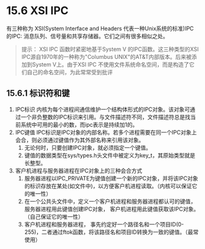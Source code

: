 # 15.6 XSI IPC
有三种称为 XSI(System Interface and Headers 代表一种Unix系统的标准)IPC 的IPC: 消息队列、信号量和共享存储器。它们之间有很多相似之处。
>提示：
> XSI IPC 函数时紧密地基于System V 的IPC函数。这三种类型的XSI IPC源自1970年的一种称为"Columbus UNIX"的AT&T内部版本。后来被添加到System V上。由于XSI IPC
不使用文件系统命名空间，而是构造了它们自己的命名空间，为此常常受到批评

## 15.6.1 标识符和键
1. IPC标识
   内核为每个进程间通信维护一个结构体形式的IPC对象。该对象可通过一个非负整数的IPC标识来引用。与文件描述符不同，文件描述符总是找当前系统中可用的最小的数，而ipc表示是持续加1的。
2. IPC键值
   IPC标识是IPC对象的内部名称。若多个进程需要在同一个IPC对象上会合，则必须通过键值作为其外部名称来引用该对象。
   1) 无论何时，只要创建IPC对象，就必须指定一个键值。
   2) 键值的数据类型在sys/types.h头文件中被定义为key_t，其原始类型就是长整型。
3. 客户机进程与服务器进程在IPC对象上的三种会合方式
   1) 服务器进程以IPC_PRIVATE为键值创建一个新的IPC对象，并将该IPC对象的标识存放在某处(如文件中)，以方便客户机进程读取。（内核可以保证它的唯一性）
   2) 在一个公共头文件中，定义一个客户机进程和服务器进程都认可的键值，服务器进程用此键值创建IPC对象， 客户机进程用此键值获取该IPC对象。（自己保证它的唯一性）
   3) 客户机进程和服务器进程， 事先约定好一个路径名和一个项目ID(0-255)，二者通过ftok函数，将该路径名和项目ID转换为一致的键值。（最常使用）
